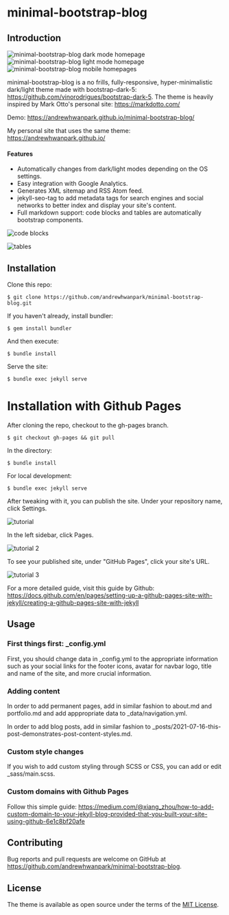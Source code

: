 # minimal-bootstrap-blog

## Introduction

![minimal-bootstrap-blog dark mode homepage](https://user-images.githubusercontent.com/13270895/126380100-f61f3464-1604-486c-89ac-5a7b98fe3ce7.png)
![minimal-bootstrap-blog light mode homepage](https://user-images.githubusercontent.com/13270895/126380111-35619141-0e9d-4780-a2c9-1c8992497f56.png)
![minimal-bootstrap-blog mobile homepages](https://user-images.githubusercontent.com/13270895/126383023-8fa01fd7-544b-459d-956e-4a67a735758b.png)

minimal-bootstrap-blog is a no frills, fully-responsive, hyper-minimalistic dark/light theme made with bootstrap-dark-5: https://github.com/vinorodrigues/bootstrap-dark-5. The theme is heavily inspired by Mark Otto's personal site: https://markdotto.com/

Demo: https://andrewhwanpark.github.io/minimal-bootstrap-blog/

My personal site that uses the same theme: https://andrewhwanpark.github.io/

#### Features

- Automatically changes from dark/light modes depending on the OS settings.
- Easy integration with Google Analytics.
- Generates XML sitemap and RSS Atom feed.
- jekyll-seo-tag to add metadata tags for search engines and social networks to better index and display your site's content.
- Full markdown support: code blocks and tables are automatically bootstrap components.

![code blocks](https://user-images.githubusercontent.com/13270895/126393675-dacc65f1-7dd2-4651-ae2b-0e77eda7cd11.png)

![tables](https://user-images.githubusercontent.com/13270895/126393680-7b7fae57-abd0-4843-a9a1-c4f334b5eaa4.png)

## Installation

Clone this repo:

    $ git clone https://github.com/andrewhwanpark/minimal-bootstrap-blog.git

If you haven't already, install bundler:

    $ gem install bundler

And then execute:

    $ bundle install

Serve the site:

    $ bundle exec jekyll serve

# Installation with Github Pages

After cloning the repo, checkout to the gh-pages branch.

    $ git checkout gh-pages && git pull

In the directory:

    $ bundle install

For local development:

    $ bundle exec jekyll serve

After tweaking with it, you can publish the site. Under your repository name, click Settings.

![tutorial](https://docs.github.com/assets/images/help/repository/repo-actions-settings.png)

In the left sidebar, click Pages.

![tutorial 2](https://docs.github.com/assets/images/help/pages/pages-tab.png)

To see your published site, under "GitHub Pages", click your site's URL.

![tutorial 3](https://docs.github.com/assets/images/help/pages/click-pages-url-to-preview.png)

For a more detailed guide, visit this guide by Github: https://docs.github.com/en/pages/setting-up-a-github-pages-site-with-jekyll/creating-a-github-pages-site-with-jekyll

## Usage

### First things first: \_config.yml

First, you should change data in \_config.yml to the appropriate information such as your social links for the footer icons, avatar for navbar logo, title and name of the site, and more crucial information.

### Adding content

In order to add permanent pages, add in similar fashion to about.md and portfolio.md and add apppropriate data to \_data/navigation.yml.

In order to add blog posts, add in similar fashion to \_posts/2021-07-16-this-post-demonstrates-post-content-styles.md.

### Custom style changes

If you wish to add custom styling through SCSS or CSS, you can add or edit \_sass/main.scss.

### Custom domains with Github Pages

Follow this simple guide: https://medium.com/@xiang_zhou/how-to-add-custom-domain-to-your-jekyll-blog-provided-that-you-built-your-site-using-github-6e1c8bf20afe

## Contributing

Bug reports and pull requests are welcome on GitHub at https://github.com/andrewhwanpark/minimal-bootstrap-blog.

## License

The theme is available as open source under the terms of the [MIT License](https://opensource.org/licenses/MIT).
